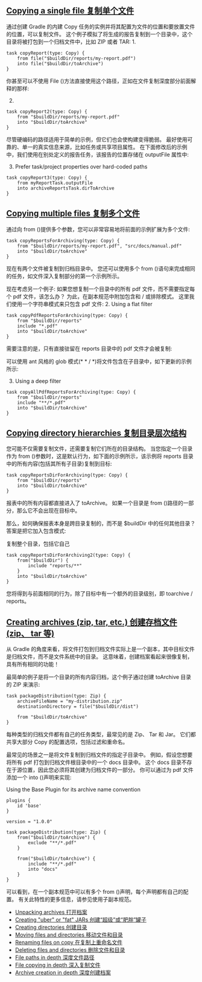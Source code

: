 ## [Copying a single file 复制单个文件](https://docs.gradle.org/6.3/userguide/working_with_files.html#sec:copying_single_file_example)

通过创建 Gradle 的内建 Copy 任务的实例并将其配置为文件的位置和要放置文件的位置，可以复制文件。 这个例子模拟了将生成的报告复制到一个目录中，这个目录将被打包到一个归档文件中，比如 ZIP 或者 TAR:
1. 

```
task copyReport(type: Copy) {
    from file("$buildDir/reports/my-report.pdf")
    into file("$buildDir/toArchive")
}
```

你甚至可以不使用 File ()方法直接使用这个路径，正如在文件复制深度部分前面解释的那样:

2. 
```
task copyReport2(type: Copy) {
    from "$buildDir/reports/my-report.pdf"
    into "$buildDir/toArchive"
}
```

尽管硬编码的路径适用于简单的示例，但它们也会使构建变得脆弱。 最好使用可靠的、单一的真实信息来源，比如任务或共享项目属性。 在下面修改后的示例中，我们使用在别处定义的报告任务，该报告的位置存储在 outputFile 属性中:

3. Prefer task/project properties over hard-coded paths
```
task copyReport3(type: Copy) {
    from myReportTask.outputFile
    into archiveReportsTask.dirToArchive
}
```

## [Copying multiple files 复制多个文件](https://docs.gradle.org/6.3/userguide/working_with_files.html#sec:copying_multiple_files_example)

通过向 from ()提供多个参数，您可以非常容易地将前面的示例扩展为多个文件:
```
task copyReportsForArchiving(type: Copy) {
    from "$buildDir/reports/my-report.pdf", "src/docs/manual.pdf"
    into "$buildDir/toArchive"
}
```

现在有两个文件被复制到归档目录中。 您还可以使用多个 from ()语句来完成相同的任务，如文件深入复制部分的第一个示例所示。

现在考虑另一个例子: 如果您想复制一个目录中的所有 pdf 文件，而不需要指定每个 pdf 文件，该怎么办？ 为此，在副本规范中附加包含和 / 或排除模式。 这里我们使用一个字符串模式来只包含 pdf 文件:
2. Using a flat filter
```
task copyPdfReportsForArchiving(type: Copy) {
    from "$buildDir/reports"
    include "*.pdf"
    into "$buildDir/toArchive"
}
```

需要注意的是，只有直接驻留在 reports 目录中的 pdf 文件才会被复制:

可以使用 ant 风格的 glob 模式(* * / *)将文件包含在子目录中，如下更新的示例所示:

3. Using a deep filter
```
task copyAllPdfReportsForArchiving(type: Copy) {
    from "$buildDir/reports"
    include "**/*.pdf"
    into "$buildDir/toArchive"
}
```

## [Copying directory hierarchies 复制目录层次结构](https://docs.gradle.org/6.3/userguide/working_with_files.html#sec:copying_directories_example)
您可能不仅需要复制文件，还需要复制它们所在的目录结构。 当您指定一个目录作为 from ()参数时，这是默认行为，如下面的示例所示，该示例将 reports 目录中的所有内容(包括其所有子目录)复制到目标:
```
task copyReportsDirForArchiving(type: Copy) {
    from "$buildDir/reports"
    into "$buildDir/toArchive"
}
```

报表中的所有内容都直接进入了 toArchive。 如果一个目录是 from ()路径的一部分，那么它不会出现在目标中。

那么，如何确保报表本身是跨目录复制的，而不是 $buildDir 中的任何其他目录？ 答案是把它加入包含模式:

复制整个目录，包括它自己

```
task copyReportsDirForArchiving2(type: Copy) {
    from("$buildDir") {
        include "reports/**"
    }
    into "$buildDir/toArchive"
}
```

您将得到与前面相同的行为，除了目标中有一个额外的目录级别，即 toarchive / reports。

## [Creating archives (zip, tar, etc.) 创建存档文件(zip、 tar 等)](https://docs.gradle.org/6.3/userguide/working_with_files.html#sec:creating_archives_example)

从 Gradle 的角度来看，将文件打包到归档文件实际上是一个副本，其中目标文件是归档文件，而不是文件系统中的目录。 这意味着，创建档案看起来很像复制，具有所有相同的功能！

最简单的例子是将一个目录的所有内容归档，这个例子通过创建 toArchive 目录的 ZIP 来演示:

```
task packageDistribution(type: Zip) {
    archiveFileName = "my-distribution.zip"
    destinationDirectory = file("$buildDir/dist")

    from "$buildDir/toArchive"
}
```

每种类型的归档文件都有自己的任务类型，最常见的是 Zip、 Tar 和 Jar。 它们都共享大部分 Copy 的配置选项，包括过滤和重命名。

最常见的场景之一是将文件复制到归档文件的指定子目录中。 例如，假设您想要将所有 pdf 打包到归档文件根目录中的一个 docs 目录中。 这个 docs 目录不存在于源位置，因此您必须将其创建为归档文件的一部分。 你可以通过为 pdf 文件添加一个 into ()声明来实现:

Using the Base Plugin for its archive name convention
```
plugins {
    id 'base'
}

version = "1.0.0"

task packageDistribution(type: Zip) {
    from("$buildDir/toArchive") {
        exclude "**/*.pdf"
    }

    from("$buildDir/toArchive") {
        include "**/*.pdf"
        into "docs"
    }
}
```

可以看到，在一个副本规范中可以有多个 from ()声明，每个声明都有自己的配置。 有关此特性的更多信息，请参见使用子副本规范。

*   [Unpacking archives 打开档案](https://docs.gradle.org/6.3/userguide/working_with_files.html#sec:unpacking_archives_example)
*   [Creating "uber" or "fat" JARs 创建“超级”或“肥胖”罐子](https://docs.gradle.org/6.3/userguide/working_with_files.html#sec:creating_uber_jar_example)
*   [Creating directories 创建目录](https://docs.gradle.org/6.3/userguide/working_with_files.html#sec:creating_directories_example)
*   [Moving files and directories 移动文件和目录](https://docs.gradle.org/6.3/userguide/working_with_files.html#sec:moving_files_example)
*   [Renaming files on copy 在复制上重命名文件](https://docs.gradle.org/6.3/userguide/working_with_files.html#sec:renaming_files_example)
*   [Deleting files and directories 删除文件和目录](https://docs.gradle.org/6.3/userguide/working_with_files.html#sec:deleting_files_example)
*   [File paths in depth 深度文件路径](https://docs.gradle.org/6.3/userguide/working_with_files.html#sec:locating_files)
*   [File copying in depth 深入复制文件](https://docs.gradle.org/6.3/userguide/working_with_files.html#sec:copying_files)
*   [Archive creation in depth 深度创建档案](https://docs.gradle.org/6.3/userguide/working_with_files.html#sec:archives)

